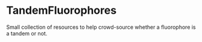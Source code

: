 # TandemFluorophores
Small collection of resources to help crowd-source whether a fluorophore is a tandem or not. 
